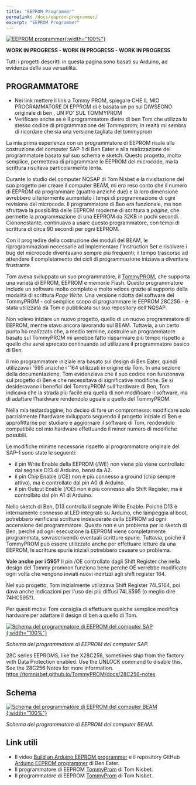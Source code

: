 ```yaml
---
title: "EEPROM Programmer"
permalink: /docs/eeprom-programmer/
excerpt: "EEPROM Programmer"
---
```

[![EEPROM programmer](../../assets/eeprom/eeprom-programmer.png "EEPROM programmer"){:width="100%"}](../../assets/eeprom/eeprom-programmer.png)

**WORK IN PROGRESS - WORK IN PROGRESS - WORK IN PROGRESS**

Tutti i progetti descritti in questa pagina sono basati su Arduino, ad evidenza della sua versatilità.

## PROGRAMMATORE

- Nei link mettere il link a Tommy PROM, spiegare  CHE IL MIO PROGRAMMATORE DI EPPROM  di è basata un po sul DIWSEGNO  originale di ben , UN PO' SUL TOMMYPROM
- Verificare anche se è Il programmatore dietro di ben Tom che utilizza lo stesso codice di programmazione del Tommyprom; in realtà mi sembra di ricordare che sia una versione tagliata del tommyprom

La mia prima esperienza con un programmatore di EEPROM risale alla costruzione del computer SAP-1 di Ben Eater e alla realizzazione del programmatore basato sul suo schema e sketch. Questo progetto, molto semplice, permetteva di programmare le EEPROM del microcode, ma la scrittura risultava particolarmente lenta.

Durante lo studio del computer NQSAP di Tom Nisbet e la rivisitazione del suo progetto per creare il computer BEAM, mi ero reso conto che il numero di EEPROM da programmare (quattro anziché due) e la loro dimensione avrebbero ulteriormente aumentato i tempi di programmazione di ogni revisione del microcode. Il programmatore di Ben era funzionale, ma non sfruttava la possibilità delle EEPROM moderne di scrittura a *pagine*, che permette la programmazione di una EEPROM da 32KB in pochi secondi. Ciononostante, continuavo a usare questo programmatore, con tempi di scrittura di circa 90 secondi per ogni EEPROM.

Con il progredire della costruzione dei moduli del BEAM, le riprogrammazioni necessarie ad implementare l'Instruction Set e risolvere i bug del microcode diventavano sempre più frequenti; il tempo trascorso ad attendere il completamento dei cicli di programmazione iniziava a diventare frustrante.

Tom aveva sviluppato un suo programmatore, il <a href="https://github.com/TomNisbet/TommyPROM" target="_blank">TommyPROM</a>, che supporta una varietà di EPROM, EEPROM e memorie Flash. Questo programmatore include un software molto completo e molto veloce grazie al supporto della modalità di scrittura *Page Write.* Una versione ridotta del software del TommyPROM - col semplice scopo di programmare le EEPROM 28C256 - è stata utilizzata da Tom e pubblicata sul suo repository dell'NQSAP.

Non volevo iniziare un nuovo progetto, quello di un nuovo programmatore di EEPROM, mentre stavo ancora lavorando sul BEAM. Tuttavia, a un certo punto ho realizzato che, a medio termine, costruire un programmatore basato sul TommyPROM mi avrebbe fatto risparmiare più tempo rispetto a quello che avrei sprecato continuando ad utilizzare il programmatore basico di Ben.

Il mio programmatore iniziale era basato sul design di Ben Eater, quindi utilizzava i '595 anziché i '164 utilizzati in origine da Tom. In una sezione della documentazione, Tom evidenziava che il suo codice non funzionava sul progetto di Ben e che necessitava di significative modifiche. Se si desideravano i benefici del TommyPROM sull'hardware di Ben, Tom indicava che la strada più facile era quella di non modificare il software, ma di adattare l'hardware rendendolo uguale a quello del TommyPROM.

Nella mia testardaggine, ho deciso di fare un compromesso: modificare solo parzialmente l'hardware sviluppato seguendo il progetto iniziale di Ben e approfittarne per studiare e aggiornare il software di Tom, rendendolo compatibile col mio hardware effettuando il minor numero di modifiche possibili.

Le modifiche minime necessarie rispetto al programmatore originale del SAP-1 sono state le seguenti:

- il pin Write Enable della EEPROM (/WE) non viene più viene controllato dal segnale D13 di Arduino, bensì da A2.
- il pin Chip Enable (/CE) non è più connesso a ground (chip sempre attivo), ma è controllato dal pin A0 di Arduino.
- il pin Output Enable (/OE) non è più connesso allo Shift Register, ma è controllato dal pin A1 di Arduino.

Nello sketch di Ben, D13 controlla il segnale Write Enable. Poiché D13 è internamente connesso al LED integrato su Arduino, che lampeggia al boot, potrebbero verificarsi scritture indesiderate della EEPROM ad ogni accensione del programmatore. Questo non è un problema per lo sketch di Ben, perché ad ogni esecuzione la EEPROM viene completamente programmata, sovrascrivendo eventuali scritture spurie. Tuttavia, poiché il TommyPROM può essere utilizzato anche per effettuare letture da una EEPROM, le scritture spurie iniziali potrebbero causare un problema.

**Vale anche per i 595?** Il pin /OE controllato dagli Shift Register  che nella design del Tommy promnon funziona bene perché OE verrebbe modificato ogni volta che vengono inviati nuovi indirizzi agli shift register 164.

Nel suo progetto, Tom inizialmente utilizzava Shift Register 74LS164, poi dava anche indicazioni per l'uso dei più diffusi 74LS595 (o meglio dire 74HC595?).

Per questi motivi Tom consiglia di effettuare qualche semplice modifica hardware per adattare il design di ben a quello di Tom.

[![Schema del programmatore di EEPROM del computer SAP](../../assets/eeprom/eeprom-ben.png "Schema del programmatore di EEPROM del computer SAP"){:width="100%"}](../../assets/eeprom/eeprom-ben.png)

*Schema del programmatore di EEPROM del computer SAP.*

28C series EEPROMS, like the X28C256, sometimes ship from the factory with Data Protection enabled. Use the UNLOCK command to disable this. See the 28C256 Notes for more information. https://tomnisbet.github.io/TommyPROM/docs/28C256-notes

## Schema

[![Schema del programmatore di EEPROM del computer BEAM](../../assets/eeprom/90-eeprom-schema.png "Schema del programmatore di EEPROM del computer BEAM"){:width="100%"}](../../assets/eeprom/90-eeprom-schema.png)

*Schema del programmatore di EEPROM del computer BEAM.*

## Link utili

- Il video <a href="https://www.youtube.com/watch?v=K88pgWhEb1M" target="_blank">Build an Arduino EEPROM programmer</a> e il repository GitHub <a href="https://github.com/beneater/eeprom-programmer" target="_blank">Arduino EEPROM programmer</a> di Ben Eater.
- Il programmatore di EEPROM <a href="https://github.com/TomNisbet/TommyPROM" target="_blank">TommyProm</a> di Tom Nisbet.
- Il programmatore di EEPROM <a href="https://github.com/TomNisbet/TommyPROM" target="_blank">TommyProm</a> di Tom Nisbet.
